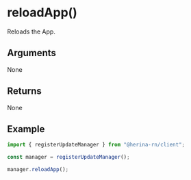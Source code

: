 # reloadApp()

Reloads the App.

## Arguments

None

## Returns

None

## Example

```typescript
import { registerUpdateManager } from "@herina-rn/client";

const manager = registerUpdateManager();

manager.reloadApp();
```
